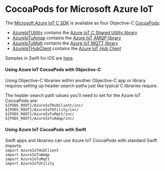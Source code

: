 # CocoaPods for Microsoft Azure IoT

The [Microsoft Azure IoT C SDK](https://github.com/azure/azure-iot-sdk-c) is 
available as four Objective-C [CocoaPods](https://cocoapods.org/):
* [AzureIoTUtility](https://cocoapods.org/?q=AzureIoTUtility) contains the [Azure IoT C Shared Utility library](https://github.com/Azure/azure-c-shared-utility)
* [AzureIoTuAmqp](https://cocoapods.org/?q=AzureIoTuAmqp) contains the [Azure IoT AMQP library](https://github.com/Azure/azure-uamqp-c)
* [AzureIoTuMqtt](https://cocoapods.org/?q=AzureIoTuMqtt) contains the [Azure IoT MQTT library](https://github.com/Azure/azure-umqtt-c)
* [AzureIoTHubClient](https://cocoapods.org/?q=AzureIoTHubClient) contains the [Azure IoT Hub Client](https://github.com/azure/azure-iot-sdk-c)

Samples in Swift for iOS are [here](https://github.com/Azure/azure-iot-sdk-c/tree/master/build_all/ios/samples). 

#### Using Azure IoT CocoaPods with Objective-C 

Using Objective-C libraries within another Objective-C app or library requires setting up header search paths 
just like typical C libraries require.

The header search path values you'll need to set for the Azure IoT CocoaPods are:</br>
`${PODS_ROOT}/AzureIoTHubClient/inc/`</br>
`${PODS_ROOT}/AzureIoTUtility/inc/`</br>
`${PODS_ROOT}/AzureIoTuMqtt/inc/`</br>
`${PODS_ROOT}/AzureIoTuAmqp/inc/`

#### Using Azure IoT CocoaPods with Swift

Swift apps and libraries can use Azure IoT CocoaPods with standard Swift imports:</br>
`import AzureIoTHubClient`</br>
`import AzureIoTuAmqp`</br>
`import AzureIoTuMqtt`</br>
`import AzureIoTUtility`</br>
